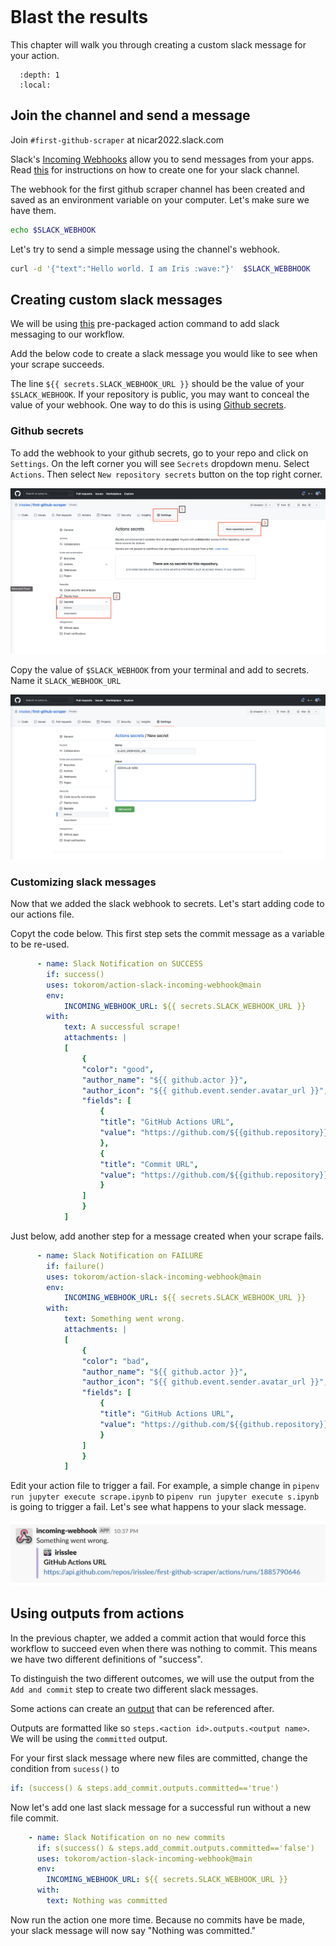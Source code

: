 ```{include} _templates/nav.html
```

# Blast the results

This chapter will walk you through creating a custom slack message for your action. 

```{contents} Sections
  :depth: 1
  :local:
```

## Join the channel and send a message

Join `#first-github-scraper` at nicar2022.slack.com

Slack's [Incoming Webhooks](https://api.slack.com/messaging/webhooks) allow you to send messages from your apps. Read [this](https://slack.com/help/articles/115005265063-Incoming-webhooks-for-Slack) for instructions on how to create one for your slack channel.  

The webhook for the first github scraper channel has been created and saved as an environment variable on your computer. Let's make sure we have them. 

```bash
echo $SLACK_WEBHOOK
```

Let's try to send a simple message using the channel's webhook.

```bash
curl -d '{"text":"Hello world. I am Iris :wave:"}'  $SLACK_WEBBHOOK
```

## Creating custom slack messages

We will be using [this](https://github.com/marketplace/actions/slack-incoming-webhook) pre-packaged action command to add slack messaging to our workflow. 

Add the below code to create a slack message you would like to see when your scrape succeeds. 

The line `${{ secrets.SLACK_WEBHOOK_URL }}` should be the value of your `$SLACK_WEBHOOK`. If your repository is public, you may want to conceal the value of your webhook. One way to do this is using [Github secrets](https://docs.github.com/en/actions/security-guides/encrypted-secrets). 

### Github secrets

To add the webhook to your github secrets, go to your repo and click on `Settings`. On the left corner you will see `Secrets` dropdown menu. Select `Actions`. Then select `New repository secrets` button on the top right corner.

![github secrets](./_static/notify1.png)

Copy the value of `$SLACK_WEBHOOK` from your terminal and add to secrets. Name it `SLACK_WEBHOOK_URL`

![github secrets2](./_static/notify2.png)

### Customizing slack messages

Now that we added the slack webhook to secrets. Let's start adding code to our actions file. 

Copyt the code below. This first step sets the commit message as a variable to be re-used. 

```yaml
      - name: Slack Notification on SUCCESS
        if: success()
        uses: tokorom/action-slack-incoming-webhook@main
        env:
            INCOMING_WEBHOOK_URL: ${{ secrets.SLACK_WEBHOOK_URL }}
        with:
            text: A successful scrape!
            attachments: |
            [
                {
                "color": "good",
                "author_name": "${{ github.actor }}",
                "author_icon": "${{ github.event.sender.avatar_url }}",
                "fields": [
                    {
                    "title": "GitHub Actions URL",
                    "value": "https://github.com/${{github.repository}}/actions/runs/${{github.run_id}}"
                    },
                    {
                    "title": "Commit URL",
                    "value": "https://github.com/${{github.repository}}/commits"
                    }
                ]
                }
            ] 
```

Just below, add another step for a message created when your scrape fails. 

```yaml
      - name: Slack Notification on FAILURE
        if: failure()
        uses: tokorom/action-slack-incoming-webhook@main
        env:
            INCOMING_WEBHOOK_URL: ${{ secrets.SLACK_WEBHOOK_URL }}
        with:
            text: Something went wrong.
            attachments: |
            [
                {
                "color": "bad",
                "author_name": "${{ github.actor }}",
                "author_icon": "${{ github.event.sender.avatar_url }}",
                "fields": [
                    {
                    "title": "GitHub Actions URL",
                    "value": "https://github.com/${{github.repository}}/actions/runs/${{github.run_id}}"
                    }
                ]
                }
            ] 
```

Edit your action file to trigger a fail. For example, a simple change in `pipenv run jupyter execute scrape.ipynb` to `pipenv run jupyter execute s.ipynb` is going to trigger a fail. Let's see what happens to your slack message. 

![fail slack message](./_static/slack1.png)
## Using outputs from actions

In the previous chapter, we added a commit action that would force this workflow to succeed even when there was nothing to commit. This means we have two different definitions of "success". 

To distinguish the two different outcomes, we will use the output from the `Add and commit` step to create two different slack messages.

Some actions can create an [output](https://github.com/marketplace/actions/add-commit#outputs) that can be referenced after. 

Outputs are formatted like so `steps.<action id>.outputs.<output name>`. We will be using the `committed` output. 

For your first slack message where new files are committed, change the condition from `sucess()` to 

```yaml
if: (success() & steps.add_commit.outputs.committed=='true')
```

Now let's add one last slack message for a successful run without a new file commit. 


```yaml
    - name: Slack Notification on no new commits
      if: s(success() & steps.add_commit.outputs.committed=='false')
      uses: tokorom/action-slack-incoming-webhook@main
      env:
        INCOMING_WEBHOOK_URL: ${{ secrets.SLACK_WEBHOOK_URL }}
      with:
        text: Nothing was committed
```

Now run the action one more time. Because no commits have be made, your slack message will now say "Nothing was committed."

